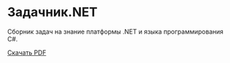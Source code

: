 # Задачник.NET #
Сборник задач на знание платформы .NET и языка программирования C#.

[Скачать PDF](https://github.com/AndreyAkinshin/ProblemBook.NET/raw/master/ProblemBook.NET.pdf)